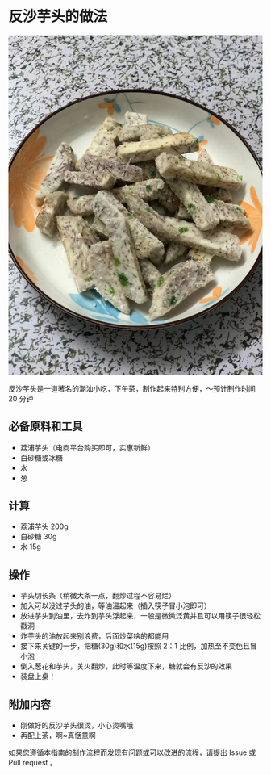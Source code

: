 # 反沙芋头的做法

![反沙芋头成品](./反沙芋头成品.jpg)

反沙芋头是一道著名的潮汕小吃，下午茶，制作起来特别方便，～预计制作时间 20 分钟

## 必备原料和工具

- 荔浦芋头（电商平台购买即可，实惠新鲜）
- 白砂糖或冰糖
- 水
- 葱

## 计算

- 荔浦芋头 200g
- 白砂糖 30g
- 水 15g

## 操作

- 芋头切长条（稍微大条一点，翻炒过程不容易烂）
- 加入可以没过芋头的油，等油温起来（插入筷子冒小泡即可）
- 放进芋头到油里，去炸到芋头浮起来，一般是微微泛黄并且可以用筷子很轻松戳洞
- 炸芋头的油放起来别浪费，后面炒菜啥的都能用
- 接下来关键的一步，把糖(30g)和水(15g)按照 2：1 比例，加热至不变色且冒小泡
- 倒入葱花和芋头，关火翻炒，此时等温度下来，糖就会有反沙的效果
- 装盘上桌！

## 附加内容

- 刚做好的反沙芋头很烫，小心烫嘴哦
- 再配上茶，啊~真惬意啊

如果您遵循本指南的制作流程而发现有问题或可以改进的流程，请提出 Issue 或 Pull request 。
